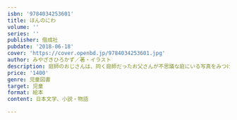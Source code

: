```yaml
---
isbn: '9784034253601'
title: ほんのにわ
volume: ''
series: ''
publisher: 偕成社
pubdate: '2018-06-18'
cover: 'https://cover.openbd.jp/9784034253601.jpg'
author: みやざきひろかず／著・イラスト
description: 庭師のおじさんは、同く庭師だったお父さんが不思議な庭にいる写真をみつけ、その庭に行ってみたいと願います。じつはそこは……。
price: '1400'
genre: 児童図書
target: 児童
format: 絵本
content: 日本文学、小説・物語

---
```

